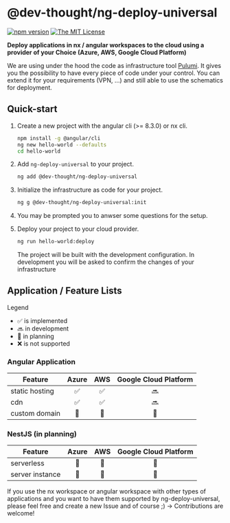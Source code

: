# @dev-thought/ng-deploy-universal

[![npm version](https://badge.fury.io/js/%40dev-thought%2Fng-deploy-universal.svg)](https://www.npmjs.com/package/@dev-thought/ng-deploy-universal)
[![The MIT License](https://img.shields.io/badge/license-MIT-orange.svg?color=blue&style=flat-square)](http://opensource.org/licenses/MIT)

**Deploy applications in nx / angular workspaces to the cloud using a provider of your Choice (Azure, AWS, Google Cloud Platform)**

We are using under the hood the code as infrastructure tool [Pulumi](https://www.pulumi.com/). It gives you the possibility to have every piece of code under your control. You can extend it for your requirements (VPN, ...) and still able to use the schematics for deployment.

## Quick-start <a name="quickstart"></a>

1. Create a new project with the angular cli (>= 8.3.0) or nx cli.

   ```sh
   npm install -g @angular/cli
   ng new hello-world --defaults
   cd hello-world
   ```

1. Add `ng-deploy-universal` to your project.

   ```sh
   ng add @dev-thought/ng-deploy-universal
   ```

1. Initialize the infrastructure as code for your project.

   ```sh
   ng g @dev-thought/ng-deploy-universal:init
   ```

1. You may be prompted you to anwser some questions for the setup.

1. Deploy your project to your cloud provider.

   ```sh
   ng run hello-world:deploy
   ```

   The project will be built with the development configuration.
   In development you will be asked to confirm the changes of your infrastructure

## Application / Feature Lists

Legend

- :white_check_mark: is implemented
- :soon: in development
- :calendar: in planning
- :x: is not supported

### Angular Application

| Feature        |       Azure        |        AWS         | Google Cloud Platform |
| -------------- | :----------------: | :----------------: | :-------------------: |
| static hosting | :white_check_mark: | :white_check_mark: |        :soon:         |
| cdn            | :white_check_mark: | :white_check_mark: |        :soon:         |
| custom domain  |     :calendar:     |     :calendar:     |      :calendar:       |

### NestJS (in planning)

| Feature         |   Azure    |    AWS     | Google Cloud Platform |
| --------------- | :--------: | :--------: | :-------------------: |
| serverless      | :calendar: | :calendar: |      :calendar:       |
| server instance | :calendar: | :calendar: |      :calendar:       |

If you use the nx workspace or angular workspace with other types of applications and you want to have them supported by ng-deploy-universal, please feel free and create a new Issue and of course ;) -> Contributions are welcome!
